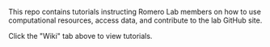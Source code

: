 This repo contains tutorials instructing Romero Lab members on how to use computational resources, access data, and contribute to the lab GitHub site.

Click the "Wiki" tab above to view tutorials.
